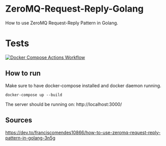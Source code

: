 # ZeroMQ-Request-Reply-Golang
How to use ZeroMQ Request-Reply Pattern in Golang.

# Tests
[![Docker Compose Actions Workflow](https://github.com/harou24/Fiber-ZeroMQ-Server-Worker/actions/workflows/main.yml/badge.svg)](https://github.com/harou24/Fiber-ZeroMQ-Server-Worker/actions/workflows/main.yml)

## How to run

Make sure to have docker-compose installed and docker daemon running.

```
docker-compose up --build
```

The server should be running on: http://localhost:3000/

## Sources
https://dev.to/franciscomendes10866/how-to-use-zeromq-request-reply-pattern-in-golang-3n5g

